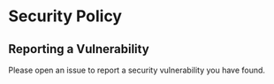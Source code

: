 # Security Policy

## Reporting a Vulnerability

Please open an issue to report a security vulnerability you have found.
